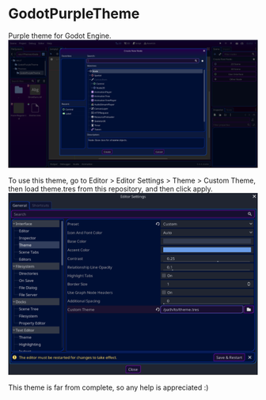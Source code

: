# GodotPurpleTheme
 
Purple theme for Godot Engine.
![Screenshot](/Github/screenshot.png)

To use this theme, go to Editor > Editor Settings > Theme > Custom Theme, then load theme.tres from this repository, and then click apply.
![EditorSettings](/Github/editorsettings.png)

This theme is far from complete, so any help is appreciated :)
